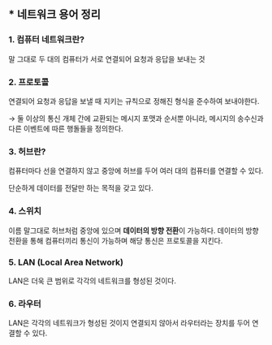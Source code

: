 ## * 네트워크 용어 정리

### 1. 컴퓨터 네트워크란?

말 그대로 두 대의 컴퓨터가 서로 연결되어 요청과 응답을 보내는 것

### 2. 프로토콜

연결되어 요청과 응답을 보낼 때 지키는 규칙으로 정해진 형식을 준수하여 보내야한다.

→ 둘 이상의 통신 개체 간에 교환되는 메시지 포맷과 순서뿐 아니라, 메시지의 송수신과 다른 이벤트에 따른 행돌들을 정의한다.  

### 3. 허브란?

컴퓨터마다 선을 연결하지 않고 중앙에 허브를 두어 여러 대의 컴퓨터를 연결할 수 있다.

단순하게 데이터를 전달만 하는 목적을 갖고 있다.

### 4. 스위치

이름 말그대로 허브처럼 중앙에 있으며 **데이터의 방향 전환**이 가능하다. 데이터의 방향 전환을 통해 컴퓨터끼리 통신이 가능하며 해당 통신은 프로토콜을 지킨다. 

### 5. LAN (Local Area Network)

LAN은 더욱 큰 범위로 각각의 네트워크를 형성된 것이다.

### 6. 라우터

LAN은 각각의 네트워크가 형성된 것이지 연결되지 않아서 라우터라는 장치를 두어 연결할 수 있다. 
